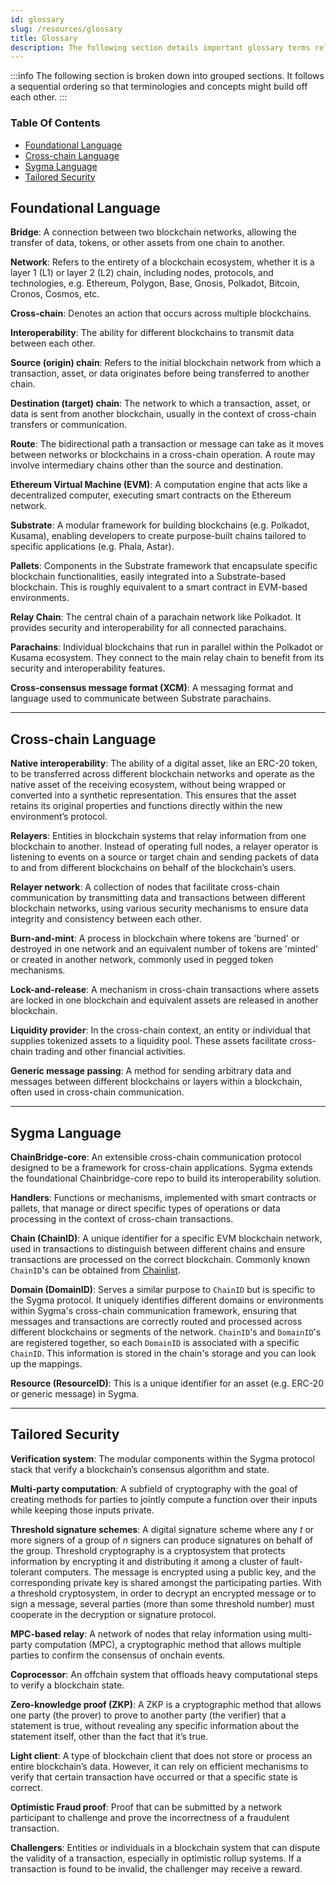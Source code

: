 ```yaml
---
id: glossary
slug: /resources/glossary
title: Glossary
description: The following section details important glossary terms related to Sygma
---
```


:::info 
The following section is broken down into grouped sections. It follows a sequential ordering so that terminologies and concepts might build off each other.
:::

### Table Of Contents
- [Foundational Language](#foundational-language)
- [Cross-chain Language](#cross-chain-language)
- [Sygma Language](#sygma-language)
- [Tailored Security](#tailored-security)

## Foundational Language

**Bridge**: A connection between two blockchain networks, allowing the transfer of data, tokens, or other assets from one chain to another.

**Network**: Refers to the entirety of a blockchain ecosystem, whether it is a layer 1 (L1) or layer 2 (L2) chain, including nodes, protocols, and technologies, e.g. Ethereum, Polygon, Base, Gnosis, Polkadot, Bitcoin, Cronos, Cosmos, etc. 

**Cross-chain**: Denotes an action that occurs across multiple blockchains.

**Interoperability**: The ability for different blockchains to transmit data between each other.

**Source (origin) chain**: Refers to the initial blockchain network from which a transaction, asset, or data originates before being transferred to another chain.

**Destination (target) chain**: The network to which a transaction, asset, or data is sent from another blockchain, usually in the context of cross-chain transfers or communication.

**Route**: The bidirectional path a transaction or message can take as it moves between networks or blockchains in a cross-chain operation. A route may involve intermediary chains other than the source and destination.

**Ethereum Virtual Machine (EVM)**: A computation engine that acts like a decentralized computer, executing smart contracts on the Ethereum network.

**Substrate**: A modular framework for building blockchains (e.g. Polkadot, Kusama), enabling developers to create purpose-built chains tailored to specific applications (e.g. Phala, Astar).

**Pallets**: Components in the Substrate framework that encapsulate specific blockchain functionalities, easily integrated into a Substrate-based blockchain. This is roughly equivalent to a smart contract in EVM-based environments.

**Relay Chain**: The central chain of a parachain network like Polkadot. It provides security and interoperability for all connected parachains. 

**Parachains**: Individual blockchains that run in parallel within the Polkadot or Kusama ecosystem. They connect to the main relay chain to benefit from its security and interoperability features.

**Cross-consensus message format (XCM)**: A messaging format and language used to communicate between Substrate parachains.

---

## Cross-chain Language

**Native interoperability**: The ability of a digital asset, like an ERC-20 token, to be transferred across different blockchain networks and operate as the native asset of the receiving ecosystem, without being wrapped or converted into a synthetic representation. This ensures that the asset retains its original properties and functions directly within the new environment’s protocol.

**Relayers**: Entities in blockchain systems that relay information from one blockchain to another. Instead of operating full nodes, a relayer operator is listening to events on a source or target chain and sending packets of data to and from different blockchains on behalf of the blockchain’s users. 

**Relayer network**: A collection of nodes that facilitate cross-chain communication by transmitting data and transactions between different blockchain networks, using various security mechanisms to ensure data integrity and consistency between each other.

**Burn-and-mint**: A process in blockchain where tokens are 'burned' or destroyed in one network and an equivalent number of tokens are 'minted' or created in another network, commonly used in pegged token mechanisms.

**Lock-and-release**: A mechanism in cross-chain transactions where assets are locked in one blockchain and equivalent assets are released in another blockchain.

**Liquidity provider**: In the cross-chain context, an entity or individual that supplies tokenized assets to a liquidity pool. These assets facilitate cross-chain trading and other financial activities.

**Generic message passing**: A method for sending arbitrary data and messages between different blockchains or layers within a blockchain, often used in cross-chain communication.

--- 

## Sygma Language

**ChainBridge-core**: An extensible cross-chain communication protocol designed to be a framework for cross-chain applications. Sygma extends the foundational Chainbridge-core repo to build its interoperability solution.

**Handlers**: Functions or mechanisms, implemented with smart contracts or pallets, that manage or direct specific types of operations or data processing in the context of cross-chain transactions.

**Chain (ChainID)**: A unique identifier for a specific EVM blockchain network, used in transactions to distinguish between different chains and ensure transactions are processed on the correct blockchain. Commonly known `ChainID`'s can be obtained from [Chainlist](https://chainlist.org/).

**Domain (DomainID)**: Serves a similar purpose to `ChainID` but is specific to the Sygma protocol. It uniquely identifies different domains or environments within Sygma's cross-chain communication framework, ensuring that messages and transactions are correctly routed and processed across different blockchains or segments of the network. `ChainID`'s and `DomainID`'s are registered together, so each `DomainID` is associated with a specific `ChainID`. This information is stored in the chain's storage and you can look up the mappings.

**Resource (ResourceID)**: This is a unique identifier for an asset (e.g. ERC-20 or generic message) in Sygma.

---

## Tailored Security 

**Verification system**: The modular components within the Sygma protocol stack that verify a blockchain’s consensus algorithm and state.

**Multi-party computation**: A subfield of cryptography with the goal of creating methods for parties to jointly compute a function over their inputs while keeping those inputs private.

**Threshold signature schemes**: A digital signature scheme where any _t_ or more signers of a group of _n_ signers can produce signatures on behalf of the group. Threshold cryptography is a cryptosystem that protects information by encrypting it and distributing it among a cluster of fault-tolerant computers. The message is encrypted using a public key, and the corresponding private key is shared amongst the participating parties. With a threshold cryptosystem, in order to decrypt an encrypted message or to sign a message, several parties (more than some threshold number) must cooperate in the decryption or signature protocol.

**MPC-based relay**: A network of nodes that relay information using multi-party computation (MPC), a cryptographic method that allows multiple parties to confirm the consensus of onchain events.

**Coprocessor**: An offchain system that offloads heavy computational steps to verify a blockchain state.

**Zero-knowledge proof (ZKP)**: A ZKP is a cryptographic method that allows one party (the prover) to prove to another party (the verifier) that a statement is true, without revealing any specific information about the statement itself, other than the fact that it’s true.

**Light client**: A type of blockchain client that does not store or process an entire blockchain’s data. However, it can rely on efficient mechanisms to verify that certain transaction have occurred or that a specific state is correct.

**Optimistic Fraud proof**: Proof that can be submitted by a network participant to challenge and prove the incorrectness of a fraudulent transaction.

**Challengers**: Entities or individuals in a blockchain system that can dispute the validity of a transaction, especially in optimistic rollup systems. If a transaction is found to be invalid, the challenger may receive a reward.
